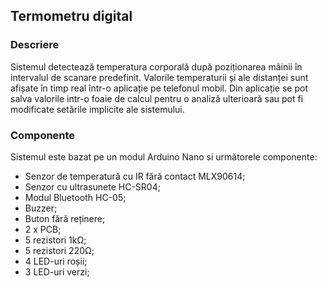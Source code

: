 ## Termometru digital

### Descriere

Sistemul detectează temperatura corporală după poziționarea mâinii în intervalul de scanare predefinit. Valorile temperaturii și ale distanței sunt afișate în timp real într-o aplicație pe telefonul mobil. 
Din aplicație se pot salva valorile intr-o foaie de calcul pentru o analiză ulterioară sau pot fi modificate setările implicite ale sistemului.

### Componente

Sistemul este bazat pe un modul Arduino Nano si următorele componente:

- Senzor de temperatură cu IR fără contact MLX90614;
- Senzor cu ultrasunete HC-SR04;
- Modul Bluetooth HC-05;
- Buzzer;
- Buton fără reținere;
- 2 x PCB;
- 5 rezistori 1kΩ;
- 5 rezistori 220Ω;
- 4 LED-uri roșii;
- 3 LED-uri verzi;
